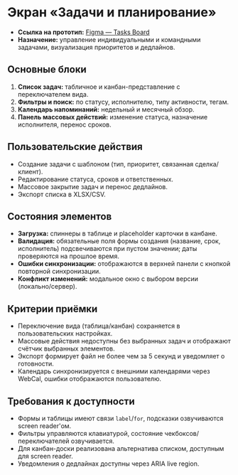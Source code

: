 # Экран «Задачи и планирование»

- **Ссылка на прототип:** [Figma — Tasks Board](https://www.figma.com/file/CRM-frontend/Tasks?node-id=12%3A88)
- **Назначение:** управление индивидуальными и командными задачами, визуализация приоритетов и дедлайнов.

## Основные блоки
1. **Список задач:** табличное и канбан-представление с переключателем вида.
2. **Фильтры и поиск:** по статусу, исполнителю, типу активности, тегам.
3. **Календарь напоминаний:** недельный и месячный обзор.
4. **Панель массовых действий:** изменение статуса, назначение исполнителя, перенос сроков.

## Пользовательские действия
- Создание задачи с шаблоном (тип, приоритет, связанная сделка/клиент).
- Редактирование статуса, сроков и ответственных.
- Массовое закрытие задач и перенос дедлайнов.
- Экспорт списка в XLSX/CSV.

## Состояния элементов
- **Загрузка:** спиннеры в таблице и placeholder карточки в канбане.
- **Валидация:** обязательные поля формы создания (название, срок, исполнитель) подсвечиваются при пустом значении; даты проверяются на прошлое время.
- **Ошибки синхронизации:** отображаются в верхней панели с кнопкой повторной синхронизации.
- **Конфликт изменений:** модальное окно с выбором версии (локально/сервер).

## Критерии приёмки
- Переключение вида (таблица/канбан) сохраняется в пользовательских настройках.
- Массовые действия недоступны без выбранных задач и отображают счётчик выбранных элементов.
- Экспорт формирует файл не более чем за 5 секунд и уведомляет о готовности.
- Календарь синхронизируется с внешними календарями через WebCal, ошибки отображаются пользователю.

## Требования к доступности
- Формы и таблицы имеют связи `label`/`for`, подсказки озвучиваются screen reader'ом.
- Фильтры управляются клавиатурой, состояние чекбоксов/переключателей озвучивается.
- Для канбан-доски реализована альтернатива списком, доступным для screen reader.
- Уведомления о дедлайнах доступны через ARIA live region.
